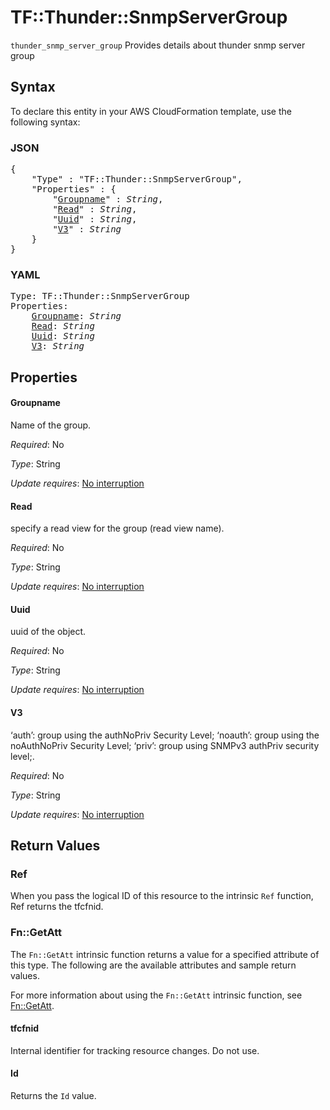 # TF::Thunder::SnmpServerGroup

`thunder_snmp_server_group` Provides details about thunder snmp server group

## Syntax

To declare this entity in your AWS CloudFormation template, use the following syntax:

### JSON

<pre>
{
    "Type" : "TF::Thunder::SnmpServerGroup",
    "Properties" : {
        "<a href="#groupname" title="Groupname">Groupname</a>" : <i>String</i>,
        "<a href="#read" title="Read">Read</a>" : <i>String</i>,
        "<a href="#uuid" title="Uuid">Uuid</a>" : <i>String</i>,
        "<a href="#v3" title="V3">V3</a>" : <i>String</i>
    }
}
</pre>

### YAML

<pre>
Type: TF::Thunder::SnmpServerGroup
Properties:
    <a href="#groupname" title="Groupname">Groupname</a>: <i>String</i>
    <a href="#read" title="Read">Read</a>: <i>String</i>
    <a href="#uuid" title="Uuid">Uuid</a>: <i>String</i>
    <a href="#v3" title="V3">V3</a>: <i>String</i>
</pre>

## Properties

#### Groupname

Name of the group.

_Required_: No

_Type_: String

_Update requires_: [No interruption](https://docs.aws.amazon.com/AWSCloudFormation/latest/UserGuide/using-cfn-updating-stacks-update-behaviors.html#update-no-interrupt)

#### Read

specify a read view for the group (read view name).

_Required_: No

_Type_: String

_Update requires_: [No interruption](https://docs.aws.amazon.com/AWSCloudFormation/latest/UserGuide/using-cfn-updating-stacks-update-behaviors.html#update-no-interrupt)

#### Uuid

uuid of the object.

_Required_: No

_Type_: String

_Update requires_: [No interruption](https://docs.aws.amazon.com/AWSCloudFormation/latest/UserGuide/using-cfn-updating-stacks-update-behaviors.html#update-no-interrupt)

#### V3

‘auth’: group using the authNoPriv Security Level; ‘noauth’: group using the noAuthNoPriv Security Level; ‘priv’: group using SNMPv3 authPriv security level;.

_Required_: No

_Type_: String

_Update requires_: [No interruption](https://docs.aws.amazon.com/AWSCloudFormation/latest/UserGuide/using-cfn-updating-stacks-update-behaviors.html#update-no-interrupt)

## Return Values

### Ref

When you pass the logical ID of this resource to the intrinsic `Ref` function, Ref returns the tfcfnid.

### Fn::GetAtt

The `Fn::GetAtt` intrinsic function returns a value for a specified attribute of this type. The following are the available attributes and sample return values.

For more information about using the `Fn::GetAtt` intrinsic function, see [Fn::GetAtt](https://docs.aws.amazon.com/AWSCloudFormation/latest/UserGuide/intrinsic-function-reference-getatt.html).

#### tfcfnid

Internal identifier for tracking resource changes. Do not use.

#### Id

Returns the <code>Id</code> value.

